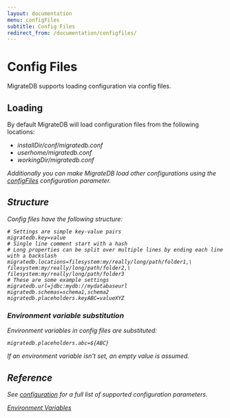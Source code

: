 ```yaml
---
layout: documentation
menu: configFiles
subtitle: Config Files
redirect_from: /documentation/configfiles/
---
```


# Config Files

MigrateDB supports loading configuration via config files.

## Loading

By default MigrateDB will load configuration files from the following locations:

- <i>installDir<i>/conf/migratedb.conf
- <i>userhome<i>/migratedb.conf
- <i>workingDir<i>/migratedb.conf

Additionally you can make MigrateDB load other configurations using
the [configFiles](/migratedb/documentation/configuration/parameters/configFiles) configuration parameter.

## Structure

Config files have the following structure:

```properties
# Settings are simple key-value pairs
migratedb.key=value
# Single line comment start with a hash
# Long properties can be split over multiple lines by ending each line with a backslash
migratedb.locations=filesystem:my/really/long/path/folder1,\
filesystem:my/really/long/path/folder2,\
filesystem:my/really/long/path/folder3
# These are some example settings
migratedb.url=jdbc:mydb://mydatabaseurl
migratedb.schemas=schema1,schema2
migratedb.placeholders.keyABC=valueXYZ
```

### Environment variable substitution

Environment variables in config files are substituted:

```properties
migratedb.placeholders.abc=${ABC}
```

If an environment variable isn't set, an empty value is assumed.

## Reference

See [configuration](/migratedb/documentation/configuration/parameters) for a full list of supported configuration parameters.

<p class="next-steps">
  <a class="btn btn-primary" href="/migratedb/documentation/configuration/envvars">Environment Variables <i class="fa fa-arrow-right"></i></a>
</p>
